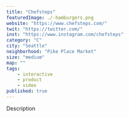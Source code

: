 ```yaml
---
title: "Chefsteps"
featuredImage: ./-hamburgers.png
website: "https://www.chefsteps.com/"
twit: "https://twitter.com/"
inst: "https://www.instagram.com/chefsteps"
category: "C"
city: "Seattle"
neighborhood: "Pike Place Market"
size: "medium"
map: ""
tags:
    - interactive
    - product
    - video
published: true
---
```


Description